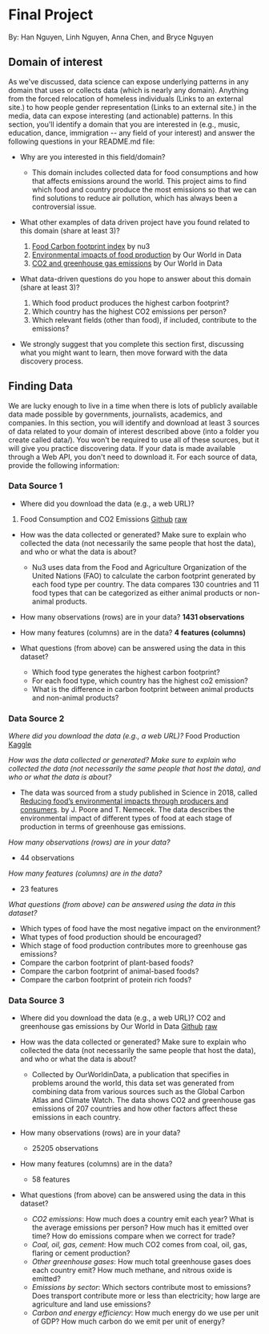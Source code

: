 # Final Project

By: Han Nguyen, Linh Nguyen, Anna Chen, and Bryce Nguyen

## Domain of interest
As we've discussed, data science can expose underlying patterns in any domain that uses or collects data (which is nearly any domain). Anything from the forced relocation of homeless individuals (Links to an external site.) to how people gender representation (Links to an external site.) in the media, data can expose interesting (and actionable) patterns. In this section, you'll identify a domain that you are interested in (e.g., music, education, dance, immigration -- any field of your interest) and answer the following questions in your README.md file:

- Why are you interested in this field/domain?
  - This domain includes collected data for food consumptions and how that affects emissions around the world. This project aims to find which food and country produce the most emissions so that we can find solutions to reduce air pollution, which has always been a controversial issue.

- What other examples of data driven project have you found related to this domain (share at least 3)?
  1. [Food Carbon footprint index](https://www.nu3.de/blogs/nutrition/food-carbon-footprint-index-2018) by nu3
  2. [Environmental impacts of food production](https://ourworldindata.org/environmental-impacts-of-food) by Our World in Data
  3. [CO2 and greenhouse gas emissions](https://ourworldindata.org/co2-and-other-greenhouse-gas-emissions) by Our World in Data

- What data-driven questions do you hope to answer about this domain (share at least 3)?
  1. Which food product produces the highest carbon footprint?
  2. Which country has the highest CO2 emissions per person? 
  3. Which relevant fields (other than food), if included, contribute to the emissions?


- We strongly suggest that you complete this section first, discussing what you might want to learn, then move forward with the data discovery process.

## Finding Data
We are lucky enough to live in a time when there is lots of publicly available data made possible by governments, journalists, academics, and companies. In this section, you will identify and download at least 3 sources of data related to your domain of interest described above (into a folder you create called data/). You won't be required to use all of these sources, but it will give you practice discovering data. If your data is made available through a Web API, you don't need to download it. For each source of data, provide the following information:


### Data Source 1
- Where did you download the data (e.g., a web URL)?
1. Food Consumption and CO2 Emissions
[Github](https://github.com/rfordatascience/tidytuesday/blob/master/data/2020/2020-02-18/readme.md)
[raw](https://raw.githubusercontent.com/rfordatascience/tidytuesday/master/data/2020/2020-02-18/food_consumption.csv)

- How was the data collected or generated? Make sure to explain who collected the data (not necessarily the same people that host the data), and who or what the data is about?
    
    - Nu3 uses data from the Food and Agriculture Organization of the United Nations (FAO) to calculate the carbon footprint generated by each food type per country. The data compares 130 countries and 11 food types that can be categorized as either animal products or non-animal products.

- How many observations (rows) are in your data? **1431 observations**
- How many features (columns) are in the data? **4 features (columns)**
- What questions (from above) can be answered using the data in this dataset?
    - Which food type generates the highest carbon footprint?
    - For each food type, which country has the highest co2 emission? 
    - What is the difference in carbon footprint between animal products and non-animal products?

### Data Source 2
_Where did you download the data (e.g., a web URL)?_ 
   Food Production
  [Kaggle]( https://www.kaggle.com/selfvivek/environment-impact-of-food-production)

_How was the data collected or generated? Make sure to explain who collected the data (not necessarily the same people that host the data), and who or what the data is about?_
- The data was sourced from a study published in Science in 2018, called [Reducing food’s environmental impacts through producers and consumers](https://www.science.org/doi/pdf/10.1126/science.aaq0216). by J. Poore and T. Nemecek. The data describes the environmental impact of different types of food at each stage of production in terms of greenhouse gas emissions.

_How many observations (rows) are in your data?_
- 44 observations

_How many features (columns) are in the data?_
- 23 features

_What questions (from above) can be answered using the data in this dataset?_

- Which types of food have the most negative impact on the environment?
- What types of food production should be encouraged?
- Which stage of food production contributes more to greenhouse gas emissions?
- Compare the carbon footprint of plant-based foods?
- Compare the  carbon footprint of animal-based foods?
- Compare the carbon footprint of protein rich foods?


### Data Source 3
- Where did you download the data (e.g., a web URL)?
  CO2 and greenhouse gas emissions by Our World in Data
  [Github](https://github.com/owid/co2-data)
  [raw](https://raw.githubusercontent.com/owid/co2-data/master/owid-co2-data.csv)

- How was the data collected or generated? Make sure to explain who collected the data (not necessarily the same people that host the data), and who or what the data is about?
  - Collected by OurWorldinData, a publication that specifies in problems around the world, this data set was generated from combining data from various sources such as the Global Carbon Atlas and Climate Watch. The data shows CO2 and greenhouse gas emissions of 207 countries and how other factors affect these emissions in each country. 

- How many observations (rows) are in your data? 
  - 25205 observations

- How many features (columns) are in the data?
  - 58 features

- What questions (from above) can be answered using the data in this dataset?
  - _CO2 emissions_: How much does a country emit each year? What is the average emissions per person? How much has it emitted over time? How do emissions compare when we correct for trade?
  - _Coal, oil, gas, cement_: How much CO2 comes from coal, oil, gas, flaring or cement production?
  - _Other greenhouse gases_: How much total greenhouse gases does each country emit? How much methane, and nitrous oxide is emitted?
  - _Emissions by sector_: Which sectors contribute most to emissions? Does transport contribute more or less than electricity; how large are agriculture and land use emissions?
  - _Carbon and energy efficiency_: How much energy do we use per unit of GDP? How much carbon do we emit per unit of energy?
